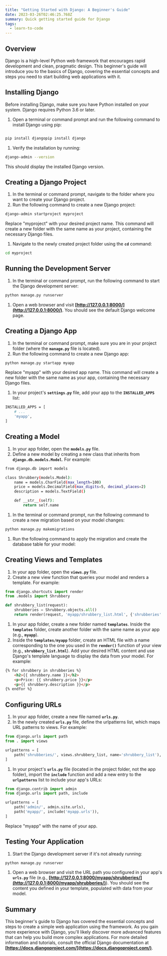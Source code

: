 ```yaml
---
title: "Getting Started with Django: A Beginner's Guide"
date: 2023-03-26T02:46:25.768Z
summary: Quick getting started guide for Django
tags:
  - learn-to-code
---
```

## **Overview**

Django is a high-level Python web framework that encourages rapid development and clean, pragmatic design. This beginner's guide will introduce you to the basics of Django, covering the essential concepts and steps you need to start building web applications with it.

## **Installing Django**

Before installing Django, make sure you have Python installed on your system. Django requires Python 3.6 or later.

1. Open a terminal or command prompt and run the following command to install Django using pip:

```bash

pip install djangopip install django
```

1. Verify the installation by running:

```bash
django-admin --version
```

This should display the installed Django version.

## **Creating a Django Project**

1. In the terminal or command prompt, navigate to the folder where you want to create your Django project.
2. Run the following command to create a new Django project:

```bash
django-admin startproject myproject
```

Replace "myproject" with your desired project name. This command will create a new folder with the same name as your project, containing the necessary Django files.

1. Navigate to the newly created project folder using the **`cd`** command:

```bash
cd myproject
```

## **Running the Development Server**

1. In the terminal or command prompt, run the following command to start the Django development server:

```bash
python manage.py runserver
```

1. Open a web browser and visit **[http://127.0.0.1:8000/](http://127.0.0.1:8000/)**. You should see the default Django welcome page.

## **Creating a Django App**

1. In the terminal or command prompt, make sure you are in your project folder (where the **`manage.py`** file is located).
2. Run the following command to create a new Django app:

```bash
python manage.py startapp myapp
```

Replace "myapp" with your desired app name. This command will create a new folder with the same name as your app, containing the necessary Django files.

1. In your project's **`settings.py`** file, add your app to the **`INSTALLED_APPS`** list:

```bash
INSTALLED_APPS = [
    # ...
    'myapp',
]
```

## **Creating a Model**

1. In your app folder, open the **`models.py`** file.
2. Define a new model by creating a new class that inherits from **`django.db.models.Model`**. For example:

```bash
from django.db import models

class Shrubbery(models.Model):
    name = models.CharField(max_length=100)
    price = models.DecimalField(max_digits=5, decimal_places=2)
    description = models.TextField()

    def __str__(self):
        return self.name
```

1. In the terminal or command prompt, run the following command to create a new migration based on your model changes:

```bash
python manage.py makemigrations

```

1. Run the following command to apply the migration and create the database table for your model:

## **Creating Views and Templates**

1. In your app folder, open the **`views.py`** file.
2. Create a new view function that queries your model and renders a template. For example:

```python
from django.shortcuts import render
from .models import Shrubbery

def shrubbery_list(request):
    shrubberies = Shrubbery.objects.all()
    return render(request, 'myapp/shrubbery_list.html', {'shrubberies': shrubberies})
```

1. In your app folder, create a new folder named **`templates`**. Inside the **`templates`** folder, create another folder with the same name as your app (e.g., **`myapp`**).
2. Inside the **`templates/myapp`** folder, create an HTML file with a name corresponding to the one you used in the **`render()`** function of your view (e.g., **`shrubbery_list.html`**). Add your desired HTML content and use Django's template language to display the data from your model. For example:

```html
{% for shrubbery in shrubberies %}
    <h2>{{ shrubbery.name }}</h2>
    <p>Price: {{ shrubbery.price }}</p>
    <p>{{ shrubbery.description }}</p>
{% endfor %}
```

## **Configuring URLs**

1. In your app folder, create a new file named **`urls.py`**.
2. In the newly created **`urls.py`** file, define the urlpatterns list, which maps URL patterns to views. For example:

```python
from django.urls import path
from . import views

urlpatterns = [
    path('shrubberies/', views.shrubbery_list, name='shrubbery_list'),
]
```

1. In your project's **`urls.py`** file (located in the project folder, not the app folder), import the **`include`** function and add a new entry to the **`urlpatterns`** list to include your app's URLs:

```python
from django.contrib import admin
from django.urls import path, include

urlpatterns = [
    path('admin/', admin.site.urls),
    path('myapp/', include('myapp.urls')),
]
```

Replace "myapp" with the name of your app.

## **Testing Your Application**

1. Start the Django development server if it's not already running:

```bash
python manage.py runserver
```

1. Open a web browser and visit the URL path you configured in your app's **`urls.py`** file (e.g., **[http://127.0.0.1:8000/myapp/shrubberies/](http://127.0.0.1:8000/myapp/shrubberies/)**). You should see the content you defined in your template, populated with data from your model.

## **Summary**

This beginner's guide to Django has covered the essential concepts and steps to create a simple web application using the framework. As you gain more experience with Django, you'll likely discover more advanced features that can help you build more complex applications. For more detailed information and tutorials, consult the official Django documentation at **[https://docs.djangoproject.com/](https://docs.djangoproject.com/)**.